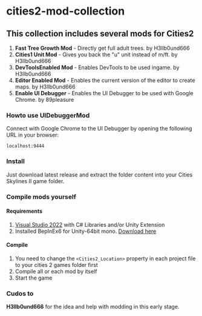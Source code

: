 # cities2-mod-collection

## This collection includes several mods for Cities2
1. **Fast Tree Growth Mod** - Directly get full adult trees. by H3llb0und666
2. **Cities1 Unit Mod** - Gives you back the "u" unit instead of m/ft. by H3llb0und666
3. **DevToolsEnabled Mod** - Enables DevTools to be used ingame. by H3llb0und666
4. **Editor Enabled Mod** - Enables the current version of the editor to create maps. by H3llb0und666
5. **Enable UI Debugger** - Enables the UI Debugger to be used with Google Chrome. by 89pleasure
 

### Howto use UIDebuggerMod
Connect with Google Chrome to the UI Debugger by opening the following URL in your browser:

```localhost:9444```

### Install
Just download latest release and extract the folder content into your Cities Skylines II game folder.

### Compile mods yourself
#### Requirements
1. [Visual Studio 2022](https://visualstudio.microsoft.com/de/downloads/) with C# Libraries and/or Unity Extension 
2. Installed BepInEx6 for Unity-64bit mono. [Download here](https://builds.bepinex.dev/projects/bepinex_be)
#### Compile
1. You need to change the ```<Cities2_Location>``` property in each project file to your cities 2 games folder first
2. Compile all or each mod by itself
3. Start the game

### Cudos to
**H3llb0und666** for the idea and help with modding in this early stage.
